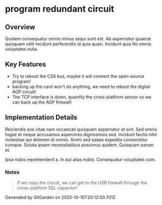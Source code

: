 # program redundant circuit

## Overview
Quidem consequatur omnis minus sequi sunt est. Ab aspernatur quaerat quisquam velit incidunt perferendis id quia quasi. Incidunt quia illo omnis voluptates nulla.

## Key Features
- Try to reboot the CSS bus, maybe it will connect the open-source program!
- backing up the card won't do anything, we need to reboot the digital AGP circuit!
- The TCP interface is down, quantify the cross-platform sensor so we can back up the AGP firewall!

## Implementation Details
Reiciendis eos vitae nam occaecati quisquam aspernatur et sint. Sed omnis fugiat et neque accusamus asperiores dignissimos sed. Incidunt facilis nihil molestiae qui dolorem et omnis. Animi sed saepe expedita consectetur cumque. Soluta ipsam necessitatibus possimus quidem. Quisquam earum et.
 Ipsa nobis reprehenderit a. In aut alias nobis. Consequatur voluptates cum.

### Notes
> If we copy the circuit, we can get to the USB firewall through the cross-platform SSL capacitor!

Generated by GitGarden on 2025-10-10T20:12:00.701Z